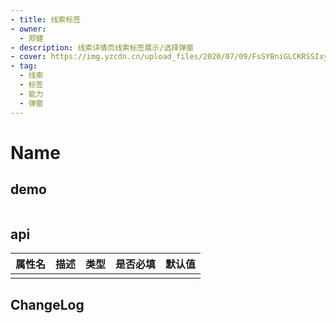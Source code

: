 ```yaml
---
- title: 线索标签
- owner:
  - 郑健
- description: 线索详情页线索标签展示/选择弹窗
- cover: https://img.yzcdn.cn/upload_files/2020/07/09/FsSYBniGLCKRSSIxykdUb4ChYeVD.png
- tag:
  - 线索
  - 标签
  - 能力
  - 弹窗
---
```


# Name
## demo
```jsx
```
## api
| 属性名  | 描述                 | 类型                                                  | 是否必填 | 默认值               |
| ------ | ------------------- | ---------------------------------------------------- | ------- | ------------------- |
|        |                     |                                                      |         |                     |

## ChangeLog
